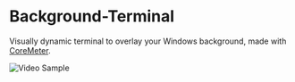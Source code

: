 # Background-Terminal

Visually dynamic terminal to overlay your Windows background, made with <a href="https://www.nuget.org/packages/CoreMeter/">CoreMeter</a>.

![Video Sample](https://media.giphy.com/media/QaB41XKF0VSAjWvG7j/giphy.gif)
